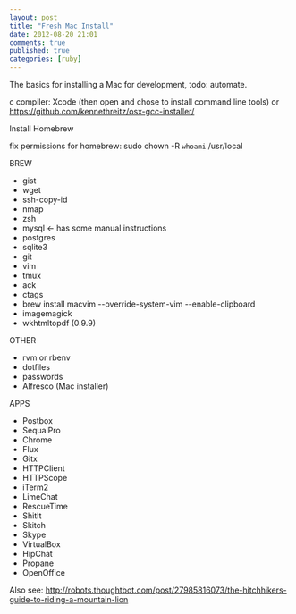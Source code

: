 ```yaml
---
layout: post
title: "Fresh Mac Install"
date: 2012-08-20 21:01
comments: true
published: true
categories: [ruby]
---
```


The basics for installing a Mac for development, todo: automate.

<!--more-->

c compiler: Xcode (then open and chose to install command line tools) or https://github.com/kennethreitz/osx-gcc-installer/

Install Homebrew

fix permissions for homebrew: sudo chown -R `whoami` /usr/local

BREW

* gist
* wget
* ssh-copy-id
* nmap
* zsh
* mysql <- has some manual instructions
* postgres
* sqlite3
* git
* vim
* tmux
* ack
* ctags
* brew install macvim --override-system-vim --enable-clipboard
* imagemagick
* wkhtmltopdf (0.9.9)

OTHER

* rvm or rbenv
* dotfiles
* passwords
* Alfresco (Mac installer)

APPS

* Postbox
* SequalPro
* Chrome
* Flux
* Gitx
* HTTPClient
* HTTPScope
* iTerm2
* LimeChat
* RescueTime
* ShitIt
* Skitch
* Skype
* VirtualBox
* HipChat
* Propane
* OpenOffice

Also see: http://robots.thoughtbot.com/post/27985816073/the-hitchhikers-guide-to-riding-a-mountain-lion
